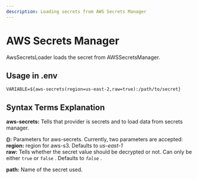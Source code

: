 ```yaml
---
description: Loading secrets from AWS Secrets Manager
---
```


# AWS Secrets Manager

AwsSecretsLoader loads the secret from AWSSecretsManager.

## Usage in .env

```text
VARIABLE=${aws-secrets(region=us-east-2,raw=true):/path/to/secret}
```

## **Syntax Terms Explanation**

**aws-secrets:** Tells that provider is secrets and to load data from secrets manager.

**\(\):** Parameters for aws-secrets. Currently, two parameters are accepted:  
**region:** region for aws-s3. Defaults to _us-east-1_  
**raw:** Tells whether the secret value should be decrypted or not. Can only be either `true` or `false` . Defaults to _`false`_ .

**path:** Name of the secret used.
